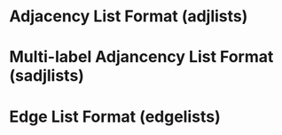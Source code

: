 # Adjacency List Format (adjlists)

# Multi-label Adjancency List Format (sadjlists)

# Edge List Format (edgelists)
